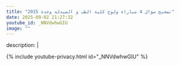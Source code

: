```yaml
---
title: "تصحيح سؤال 4 مباراة ولوج كلية الطب و الصيدلة وجدة 2015"
date: 2025-09-02 21:27:32 
youtube_id: _NNVdwhwGIU
image: ""
---
```

description: |
  
{% include youtube-privacy.html id="_NNVdwhwGIU" %}
